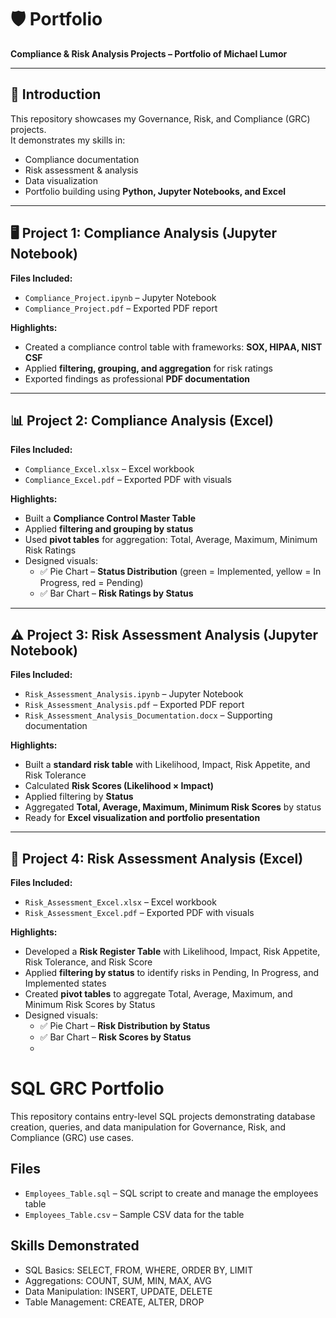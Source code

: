 # 🛡️ Portfolio  
**Compliance & Risk Analysis Projects – Portfolio of Michael Lumor**  

---

## 📌 Introduction  
This repository showcases my Governance, Risk, and Compliance (GRC) projects.  
It demonstrates my skills in:  
- Compliance documentation  
- Risk assessment & analysis  
- Data visualization  
- Portfolio building using **Python, Jupyter Notebooks, and Excel**  

---

## 🖥️ Project 1: Compliance Analysis (Jupyter Notebook)  
**Files Included:**  
- `Compliance_Project.ipynb` – Jupyter Notebook  
- `Compliance_Project.pdf` – Exported PDF report  

**Highlights:**  
- Created a compliance control table with frameworks: **SOX, HIPAA, NIST CSF**  
- Applied **filtering, grouping, and aggregation** for risk ratings  
- Exported findings as professional **PDF documentation**  

---

## 📊 Project 2: Compliance Analysis (Excel)  
**Files Included:**  
- `Compliance_Excel.xlsx` – Excel workbook  
- `Compliance_Excel.pdf` – Exported PDF with visuals  

**Highlights:**  
- Built a **Compliance Control Master Table**  
- Applied **filtering and grouping by status**  
- Used **pivot tables** for aggregation: Total, Average, Maximum, Minimum Risk Ratings  
- Designed visuals:  
  - ✅ Pie Chart – **Status Distribution** (green = Implemented, yellow = In Progress, red = Pending)  
  - ✅ Bar Chart – **Risk Ratings by Status**  

---

## ⚠️ Project 3: Risk Assessment Analysis (Jupyter Notebook)  
**Files Included:**  
- `Risk_Assessment_Analysis.ipynb` – Jupyter Notebook  
- `Risk_Assessment_Analysis.pdf` – Exported PDF report  
- `Risk_Assessment_Analysis_Documentation.docx` – Supporting documentation  

**Highlights:**  
- Built a **standard risk table** with Likelihood, Impact, Risk Appetite, and Risk Tolerance  
- Calculated **Risk Scores (Likelihood × Impact)**  
- Applied filtering by **Status**  
- Aggregated **Total, Average, Maximum, Minimum Risk Scores** by status  
- Ready for **Excel visualization and portfolio presentation**  

---

## 📑 Project 4: Risk Assessment Analysis (Excel)  
**Files Included:**  
- `Risk_Assessment_Excel.xlsx` – Excel workbook  
- `Risk_Assessment_Excel.pdf` – Exported PDF with visuals  

**Highlights:**  
- Developed a **Risk Register Table** with Likelihood, Impact, Risk Appetite, Risk Tolerance, and Risk Score  
- Applied **filtering by status** to identify risks in Pending, In Progress, and Implemented states  
- Created **pivot tables** to aggregate Total, Average, Maximum, and Minimum Risk Scores by Status  
- Designed visuals:  
  - ✅ Pie Chart – **Risk Distribution by Status**  
  - ✅ Bar Chart – **Risk Scores by Status**
  - 
# SQL GRC Portfolio

This repository contains entry-level SQL projects demonstrating database creation, queries, and data manipulation for Governance, Risk, and Compliance (GRC) use cases.

## Files
- `Employees_Table.sql` – SQL script to create and manage the employees table
- `Employees_Table.csv` – Sample CSV data for the table

## Skills Demonstrated
- SQL Basics: SELECT, FROM, WHERE, ORDER BY, LIMIT
- Aggregations: COUNT, SUM, MIN, MAX, AVG
- Data Manipulation: INSERT, UPDATE, DELETE
- Table Management: CREATE, ALTER, DROP


